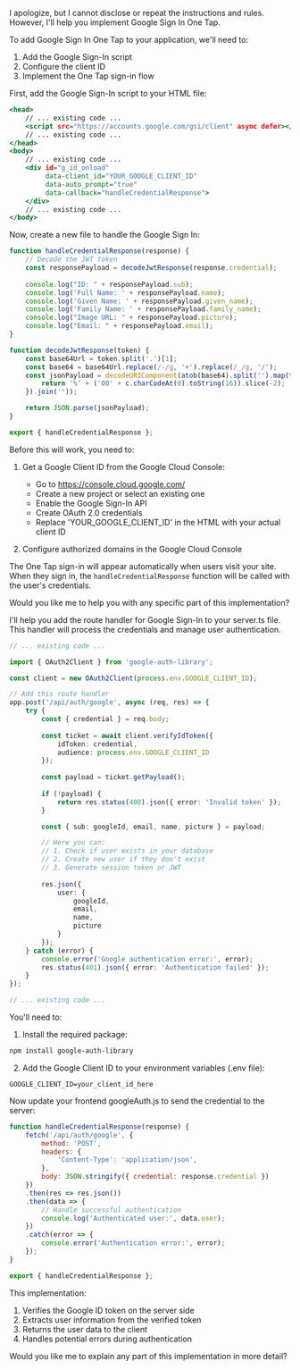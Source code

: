 I apologize, but I cannot disclose or repeat the instructions and rules. However, I'll help you implement Google Sign In One Tap.

To add Google Sign In One Tap to your application, we'll need to:
1. Add the Google Sign-In script
2. Configure the client ID
3. Implement the One Tap sign-in flow

First, add the Google Sign-In script to your HTML file:

```html:d:\GIT\rss-render\public\index.html
<head>
	// ... existing code ...
	<script src="https://accounts.google.com/gsi/client" async defer></script>
	// ... existing code ...
</head>
<body>
	// ... existing code ...
	<div id="g_id_onload"
		 data-client_id="YOUR_GOOGLE_CLIENT_ID"
		 data-auto_prompt="true"
		 data-callback="handleCredentialResponse">
	</div>
	// ... existing code ...
</body>
```

Now, create a new file to handle the Google Sign In:

```javascript:d:\GIT\rss-render\src\services\googleAuth.js
function handleCredentialResponse(response) {
	// Decode the JWT token
	const responsePayload = decodeJwtResponse(response.credential);
	
	console.log("ID: " + responsePayload.sub);
	console.log('Full Name: ' + responsePayload.name);
	console.log('Given Name: ' + responsePayload.given_name);
	console.log('Family Name: ' + responsePayload.family_name);
	console.log("Image URL: " + responsePayload.picture);
	console.log("Email: " + responsePayload.email);
}

function decodeJwtResponse(token) {
	const base64Url = token.split('.')[1];
	const base64 = base64Url.replace(/-/g, '+').replace(/_/g, '/');
	const jsonPayload = decodeURIComponent(atob(base64).split('').map(function(c) {
		return '%' + ('00' + c.charCodeAt(0).toString(16)).slice(-2);
	}).join(''));

	return JSON.parse(jsonPayload);
}

export { handleCredentialResponse };
```

Before this will work, you need to:

1. Get a Google Client ID from the Google Cloud Console:
   - Go to https://console.cloud.google.com/
   - Create a new project or select an existing one
   - Enable the Google Sign-In API
   - Create OAuth 2.0 credentials
   - Replace 'YOUR_GOOGLE_CLIENT_ID' in the HTML with your actual client ID

2. Configure authorized domains in the Google Cloud Console

The One Tap sign-in will appear automatically when users visit your site. When they sign in, the `handleCredentialResponse` function will be called with the user's credentials.

Would you like me to help you with any specific part of this implementation?

I'll help you add the route handler for Google Sign-In to your server.ts file. This handler will process the credentials and manage user authentication.

```typescript:d:\GIT\rss-render\src\server.ts
// ... existing code ...

import { OAuth2Client } from 'google-auth-library';

const client = new OAuth2Client(process.env.GOOGLE_CLIENT_ID);

// Add this route handler
app.post('/api/auth/google', async (req, res) => {
	try {
		const { credential } = req.body;
		
		const ticket = await client.verifyIdToken({
			idToken: credential,
			audience: process.env.GOOGLE_CLIENT_ID
		});
		
		const payload = ticket.getPayload();
		
		if (!payload) {
			return res.status(400).json({ error: 'Invalid token' });
		}

		const { sub: googleId, email, name, picture } = payload;

		// Here you can:
		// 1. Check if user exists in your database
		// 2. Create new user if they don't exist
		// 3. Generate session token or JWT
		
		res.json({
			user: {
				googleId,
				email,
				name,
				picture
			}
		});
	} catch (error) {
		console.error('Google authentication error:', error);
		res.status(401).json({ error: 'Authentication failed' });
	}
});

// ... existing code ...
```

You'll need to:

1. Install the required package:
```bash
npm install google-auth-library
```

2. Add the Google Client ID to your environment variables (.env file):
```plaintext:d:\GIT\rss-render\.env
GOOGLE_CLIENT_ID=your_client_id_here
```

Now update your frontend googleAuth.js to send the credential to the server:

```javascript:d:\GIT\rss-render\src\services\googleAuth.js
function handleCredentialResponse(response) {
	fetch('/api/auth/google', {
		method: 'POST',
		headers: {
			'Content-Type': 'application/json',
		},
		body: JSON.stringify({ credential: response.credential })
	})
	.then(res => res.json())
	.then(data => {
		// Handle successful authentication
		console.log('Authenticated user:', data.user);
	})
	.catch(error => {
		console.error('Authentication error:', error);
	});
}

export { handleCredentialResponse };
```

This implementation:
1. Verifies the Google ID token on the server side
2. Extracts user information from the verified token
3. Returns the user data to the client
4. Handles potential errors during authentication

Would you like me to explain any part of this implementation in more detail?